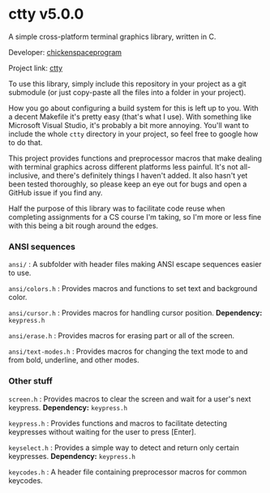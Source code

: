 # ctty v5.0.0

A simple cross-platform terminal graphics library, written in C.

Developer: [chickenspaceprogram](https://github.com/chickenspaceprogram)

Project link: [ctty](https://github.com/chickenspaceprogram/ctty)


To use this library, simply include this repository in your project as a git submodule (or just copy-paste all the files into a folder in your project). 

How you go about configuring a build system for this is left up to you. With a decent Makefile it's pretty easy (that's what I use). With something like Microsoft Visual Studio, it's probably a bit more annoying. You'll want to include the whole `ctty` directory in your project, so feel free to google how to do that.

This project provides functions and preprocessor macros that make dealing with terminal graphics across different platforms less painful.
It's not all-inclusive, and there's definitely things I haven't added.
It also hasn't yet been tested thoroughly, so please keep an eye out for bugs and open a GitHub issue if you find any.

Half the purpose of this library was to facilitate code reuse when completing assignments for a CS course I'm taking, so I'm more or less fine with this being a bit rough around the edges.

### ANSI sequences

`ansi/` : A subfolder with header files making ANSI escape sequences easier to use.

`ansi/colors.h` : Provides macros and functions to set text and background color.

`ansi/cursor.h` : Provides macros for handling cursor position. **Dependency:** `keypress.h`

`ansi/erase.h` : Provides macros for erasing part or all of the screen.

`ansi/text-modes.h` : Provides macros for changing the text mode to and from bold, underline, and other modes.

### Other stuff

`screen.h` : Provides macros to clear the screen and wait for a user's next keypress. **Dependency:** `keypress.h`

`keypress.h` : Provides functions and macros to facilitate detecting keypresses without waiting for the user to press [Enter].

`keyselect.h` : Provides a simple way to detect and return only certain keypresses. **Dependency:** `keypress.h`

`keycodes.h` : A header file containing preprocessor macros for common keycodes.
